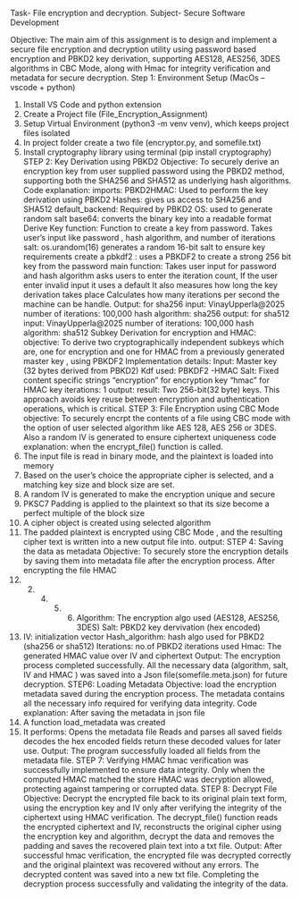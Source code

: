 Task- File encryption and decryption.
Subject- Secure Software Development

Objective: The main aim of this assignment is to design and implement a secure file
encryption and decryption utility using password based encryption and PBKD2 key
derivation, supporting AES128, AES256, 3DES algorithms in CBC Mode, along with Hmac
for integrity verification and metadata for secure decryption.
Step 1: Environment Setup (MacOs – vscode + python)
1. Install VS Code and python extension
2. Create a Project file (File_Encryption_Assignment)
3. Setup Virtual Environment (python3 -m venv venv), which keeps project files isolated
4. In project folder create a two file (encryptor.py, and somefile.txt)
5. Install cryptography library using terminal (pip install cryptography)
STEP 2: Key Derivation using PBKD2
Objective: To securely derive an encryption key from user supplied password using the
PBKD2 method, supporting both the SHA256 and SHA512 as underlying hash algorithms.
Code explanation:
imports:
PBKD2HMAC: Used to perform the key derivation using PBKD2
Hashes: gives us access to SHA256 and SHA512
default_backend: Required by PBKD2
OS: used to generate random salt
base64: converts the binary key into a readable format
Derive Key function:
Function to create a key from password.
Takes user’s input like password , hash algorithm, and number of iterations
salt: os.urandom(16)
generates a random 16-bit salt to ensure key requirements
create a pbkdf2 : uses a PBKDF2 to create a strong 256 bit key from the password
main function:
Takes user input for password and hash algorithm
asks users to enter the iteration count, If the user enter invalid input it uses a default
It also measures how long the key derivation takes place
Calculates how many iterations per second the machine can be handle.
Output: for sha256
input: VinayUpperla@2025
number of iterations: 100,000
hash algorithm: sha256
output: for sha512
input: VinayUpperla@2025
number of iterations: 100,000
hash algorithm: sha512
Subkey Derivation for encryption and HMAC:
objective: To derive two cryptographically independent subkeys which are, one for
encryption and one for HMAC from a previously generated master key , using PBKDF2
Implementation details:
Input: Master key (32 bytes derived from PBKD2)
Kdf used: PBKDF2 -HMAC
Salt: Fixed content specific strings
“encryption” for encryption key
“hmac” for HMAC key
iterations: 1
output:
result: Two 256-bit(32 byte) keys.
This approach avoids key reuse between encryption and authentication operations, which
is critical.
STEP 3: File Encryption using CBC Mode
objective: To securely encrpt the contents of a file using CBC mode with the option of user
selected algorithm like AES 128, AES 256 or 3DES. Also a random IV is generated to ensure
ciphertext uniqueness
code explanation:
when the encrypt_file() function is called.
1. The input file is read in binary mode, and the plaintext is loaded into memory
2. Based on the user’s choice the appropriate cipher is selected, and a matching key size
and block size are set.
3. A random IV is generated to make the encryption unique and secure
4. PKSC7 Padding is applied to the plaintext so that its size become a perfect multiple of
the block size
5. A cipher object is created using selected algorithm
6. The padded plaintext is encrypted using CBC Mode , and the resulting cipher text is
written into a new output file into.
output:
STEP 4: Saving the data as metadata
Objective: To securely store the encryption details by saving them into metadata file after
the encryption process.
After encrypting the file HMAC
1. 2. 4. 5. 6. Algorithm: The encryption algo used (AES128, AES256, 3DES)
Salt: PBKD2 key dervivation (hex encoded)
3. IV: initialization vector
Hash_algorithm: hash algo used for PBKD2 (sha256 or sha512)
Iterations: no.of PBKD2 iterations used
Hmac: The generated HMAC value over IV and ciphertext
Output:
The encryption process completed successfully. All the necessary data (algorithm, salt, IV
and HMAC ) was saved into a Json file(somefile.meta.json) for future decryption.
STEP6: Loading Metadata
Objective: load the encryption metadata saved during the encryption process. The
metadata contains all the necessary info required for verifying data integrity.
Code explanation: After saving the metadata in json file
1. A function load_metadata was created
2. It performs:
Opens the metadata file
Reads and parses all saved fields
decodes the hex encoded fields
return these decoded values for later use.
Output:
The program successfully loaded all fields from the metadata file.
STEP 7: Verifying HMAC
hmac verification was successfully implemented to ensure data integrity. Only when
the computed HMAC matched the store HMAC was decryption allowed, protecting
against tampering or corrupted data.
STEP 8: Decrypt File
Objective: Decrypt the encrypted file back to its original plain text form, using the
encryption key and IV only after verifying the integrity of the ciphertext using HMAC
verification.
The decrypt_file() function reads the encrypted ciphertext and IV, reconstructs the
original cipher using the encryption key and algorithm, decrypt the data and removes
the padding and saves the recovered plain text into a txt file.
Output:
After successful hmac verification, the encrypted file was decrypted correctly and the
original plaintext was recovered without any errors. The decrypted content was saved
into a new txt file. Completing the decryption process successfully and validating the
integrity of the data.
